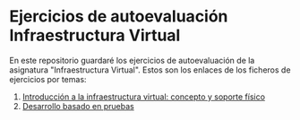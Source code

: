 # Ejercicios de autoevaluación Infraestructura Virtual
En este repositorio guardaré los ejercicios de autoevaluación de la asignatura "Infraestructura Virtual". Estos son los enlaces de los ficheros de ejercicios por temas:
1. [Introducción a la infraestructura virtual: concepto y soporte físico](ejercicios/Tema1.md)
2. [Desarrollo basado en pruebas](ejercicios/TEMA2.md)
